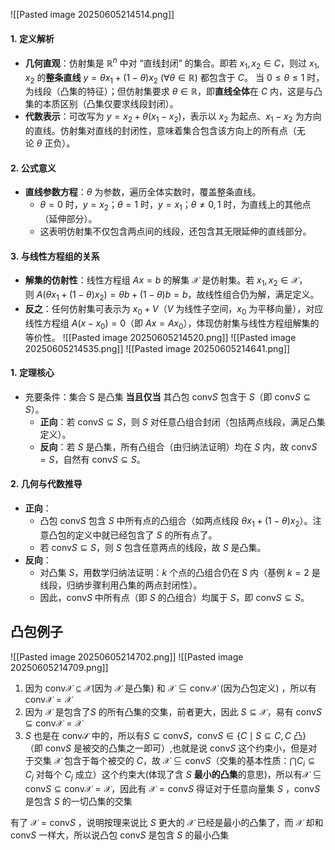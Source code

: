 ![[Pasted image 20250605214514.png]]
#### 1. 定义解析
- **几何直观**：仿射集是 $\mathbb{R}^n$ 中对 “直线封闭” 的集合。即若 $x_1, x_2 \in C$，则过 $x_1, x_2$ 的**整条直线** $y = \theta x_1 + (1-\theta)x_2 \ (\forall \theta \in \mathbb{R})$ 都包含于 $C$。
    当 $0 \leq \theta \leq 1$ 时，为线段（凸集的特征）；但仿射集要求 $\theta \in \mathbb{R}$，即**直线全体**在 $C$ 内，这是与凸集的本质区别（凸集仅要求线段封闭）。
- **代数表示**：可改写为 $y = x_2 + \theta(x_1 - x_2)$，表示以 $x_2$ 为起点、$x_1 - x_2$ 为方向的直线。仿射集对直线的封闭性，意味着集合包含该方向上的所有点（无论 $\theta$ 正负）。
#### 2. 公式意义
- **直线参数方程**：$\theta$ 为参数，遍历全体实数时，覆盖整条直线。
    - $\theta = 0$ 时，$y = x_2$；$\theta = 1$ 时，$y = x_1$；$\theta \neq 0,1$ 时，为直线上的其他点（延伸部分）。
    - 这表明仿射集不仅包含两点间的线段，还包含其无限延伸的直线部分。
#### 3. 与线性方程组的关系
- **解集的仿射性**：线性方程组 $Ax = b$ 的解集 $\mathcal{X}$ 是仿射集。若 $x_1, x_2 \in \mathcal{X}$，则 $A(\theta x_1 + (1-\theta)x_2) = \theta b + (1-\theta)b = b$，故线性组合仍为解，满足定义。
- **反之**：任何仿射集可表示为 $x_0 + V$（$V$ 为线性子空间，$x_0$ 为平移向量），对应线性方程组 $A(x - x_0) = 0$（即 $Ax = Ax_0$），体现仿射集与线性方程组解集的等价性。
![[Pasted image 20250605214520.png]]
![[Pasted image 20250605214535.png]]
![[Pasted image 20250605214641.png]]
#### 1. 定理核心
- 充要条件：集合 S 是凸集 **当且仅当** 其凸包 $\text{conv}S$ 包含于 $S$（即 $\text{conv}S \subseteq S$）。
    - **正向**：若 $\text{conv}S \subseteq S$，则 $S$ 对任意凸组合封闭（包括两点线段，满足凸集定义）。
    - **反向**：若 $S$ 是凸集，所有凸组合（由归纳法证明）均在 $S$ 内，故 $\text{conv}S = S$，自然有 $\text{conv}S \subseteq S$。
#### 2. 几何与代数推导
- **正向**：
    - 凸包 $\text{conv}S$ 包含 $S$ 中所有点的凸组合（如两点线段 $\theta x_1 + (1-\theta)x_2$）。注意凸包的定义中就已经包含了 $S$ 的所有点了。
    - 若 $\text{conv}S \subseteq S$，则 $S$ 包含任意两点的线段，故 $S$ 是凸集。
- **反向**：
    - 对凸集 $S$，用数学归纳法证明：$k$ 个点的凸组合仍在 $S$ 内（基例 $k=2$ 是线段，归纳步骤利用凸集的两点封闭性）。
    - 因此，$\text{conv}S$ 中所有点（即 $S$ 的凸组合）均属于 $S$，即 $\text{conv}S \subseteq S$。
## 凸包例子
![[Pasted image 20250605214702.png]]
![[Pasted image 20250605214709.png]]
1. 因为 $\text{conv}\mathcal{X} \subseteq \mathcal{X}$(因为 $\mathcal{X}$ 是凸集) 和 $\mathcal{X} \subseteq \text{conv} \mathcal{X}$ (因为凸包定义) ，所以有 $\text{conv}\mathcal{X} = \mathcal{X}$
2. 因为 $\mathcal{X}$ 是包含了$S$ 的所有凸集的交集，前者更大，因此 $S \subseteq \mathcal{X}$，易有 $\text{conv} S \subseteq \text{conv} \mathcal{X} = \mathcal{X}$
 3. $S$ 也是在 $\text{conv}\mathcal{S}$ 中的，所以有$S \subseteq \text{conv} S$，$\text{conv}S \in \{ C \mid S \subseteq C, C \text{ 凸} \}$（即 $\text{conv}S$ 是被交的凸集之一即可）,也就是说 $\text{conv}S$ 这个约束小，但是对于交集 $\mathcal{X}$ 包含于每个被交的 $C$，故 $\mathcal{X} \subseteq \text{conv}S$（交集的基本性质：$\bigcap C_i \subseteq C_j$ 对每个 $C_j$ 成立）这个约束大(体现了含 $S$ **最小的凸集**的意思)，所以有$\mathcal{X} \subseteq \text{conv}S \subseteq \text{conv} \mathcal{X} = \mathcal{X}$，因此有 $\mathcal{X}=\text{conv} S$
得证对于任意向量集 $S$ ，$\text{conv} S$ 是包含 $S$ 的一切凸集的交集

有了 $\mathcal{X}=\text{conv} S$ ，说明按理来说比 $S$ 更大的 $\mathcal{X}$ 已经是最小的凸集了，而 $\mathcal{X}$ 却和 $\text{conv} S$ 一样大，所以说凸包 $\text{conv} S$ 是包含 $S$ 的最小凸集

